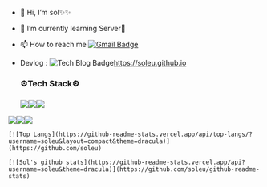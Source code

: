 - 👋 Hi, I’m sol✨✨

- 🌱 I’m currently learning Server🤪

- 📫 How to reach me [![Gmail Badge](https://img.shields.io/badge/Gmail-d14836?style=flat-square&logo=Gmail&logoColor=white&link=mailto:dlthf555@gmail.com)](mailto:dlthf555@gmail.com)

- Devlog :  ![Tech Blog Badge](http://img.shields.io/badge/-Tech%20blog-black?style=flat-square&logo=github&link=https://soleu.github.io/)https://soleu.github.io 

  ### ⚙Tech Stack⚙

  ### <img src="https://img.shields.io/badge/JavaScript-F7DF1E?style=flat-square&logo=JavaScript&logoColor=white"/><img src="https://img.shields.io/badge/Node.js-339933?style=flat-square&logo=Node.js&logoColor=white"/><img src="https://img.shields.io/badge/MongoDB-47A248?style=flat-square&logo=MongoDB&logoColor=white"/>
<img src="https://img.shields.io/badge/MySQL-4479A1?style=flat-square&logo=MySQL&logoColor=white"/><img src="https://img.shields.io/badge/c++-00599C?style=flat-square&logo=c%2B%2B&logoColor=white"/><img src="https://img.shields.io/badge/Amazon AWS-232F3E?style=flat-square&logo=Amazon%20AWS&logoColor=white"/>

  

  

    [![Top Langs](https://github-readme-stats.vercel.app/api/top-langs/?username=soleu&layout=compact&theme=dracula)](https://github.com/soleu)

    [![Sol's github stats](https://github-readme-stats.vercel.app/api?username=soleu&theme=dracula)](https://github.com/soleu/github-readme-stats)

   

